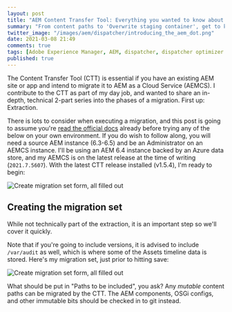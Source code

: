 ```yaml
---
layout: post
title: "AEM Content Transfer Tool: Everything you wanted to know about Extraction"
summary: "From content paths to 'Overwrite staging container', get to know the Extraction phase a bit better."
twitter_image: "/images/aem/dispatcher/introducing_the_aem_dot.png"
date: 2021-03-08 21:49
comments: true
tags: [Adobe Experience Manager, AEM, dispatcher, dispatcher optimizer tool, DOT]
published: true
---
```

The Content Transfer Tool (CTT) is essential if you have an existing AEM site or app and intend to migrate it to AEM as a Cloud Service (AEMCS). I contribute to the CTT as part of my day job, and wanted to share an in-depth, technical 2-part series into the phases of a migration. First up: Extraction.

There is lots to consider when executing a migration, and this post is going to assume you're [read the official docs](https://experienceleague.adobe.com/docs/experience-manager-cloud-service/moving/cloud-migration/content-transfer-tool/using-content-transfer-tool.html) already before trying any of the below on your own environment. If you do wish to follow along, you will need a source AEM instance (6.3-6.5) and be an Administrator on an AEMCS instance. I'll be using an AEM 6.4 instance backed by an Azure data store, and my AEMCS is on the latest release at the time of writing (`2021.7.5607`). With the latest CTT release installed (v1.5.4), I'm ready to begin:

<img src="{{ site.baseurl }}/images/aem/ctt/blank-slate.png" alt="Create migration set form, all filled out" >

## Creating the migration set

While not technically part of the extraction, it is an important step so we'll cover it quickly. 

Note that if you're going to include versions, it is advised to include `/var/audit` as well, which is where some of the Assets timeline data is stored. Here's my migration set, just prior to hitting save:

<img src="{{ site.baseurl }}/images/aem/ctt/create-migration-set.png" alt="Create migration set form, all filled out" >

What should be put in "Paths to be included", you ask? Any *mutable* content paths can be migrated by the CTT. The AEM components, OSGi configs, and other immutable bits should be checked in to git instead.


